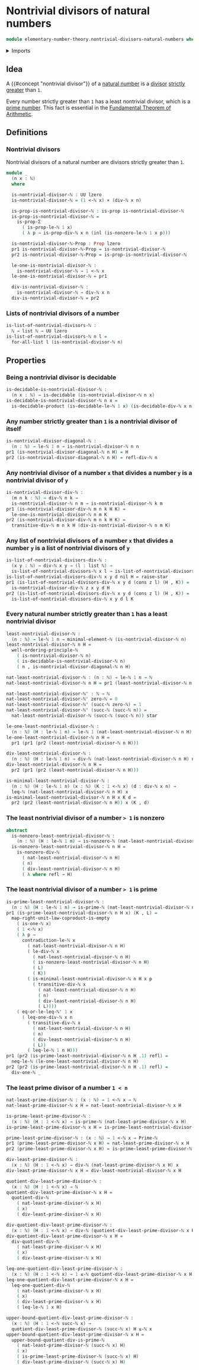 # Nontrivial divisors of natural numbers

```agda
module elementary-number-theory.nontrivial-divisors-natural-numbers where
```

<details><summary>Imports</summary>

```agda
open import elementary-number-theory.divisibility-natural-numbers
open import elementary-number-theory.inequality-natural-numbers
open import elementary-number-theory.natural-numbers
open import elementary-number-theory.prime-numbers
open import elementary-number-theory.strict-inequality-natural-numbers
open import elementary-number-theory.well-ordering-principle-natural-numbers

open import foundation.cartesian-product-types
open import foundation.coproduct-types
open import foundation.decidable-types
open import foundation.dependent-pair-types
open import foundation.identity-types
open import foundation.propositions
open import foundation.type-arithmetic-empty-type
open import foundation.unit-type
open import foundation.universe-levels

open import lists.lists
open import lists.universal-quantification-lists
```

</details>

## Idea

A {{#concept "nontrivial divisor"}} of a
[natural number](elementary-number-theory.natural-numbers.md) is a
[divisor](elementary-number-theory.divisibility-natural-numbers.md)
[strictly greater](elementary-number-theory.strict-inequality-natural-numbers.md)
than `1`.

Every number strictly greater than `1` has a least nontrivial divisor, which is
a [prime number](elementary-number-theory.prime-numbers.md). This fact is
essential in the
[Fundamental Theorem of Arithmetic](elementary-number-theory.fundamental-theorem-of-arithmetic.md).

## Definitions

### Nontrivial divisors

Nontrivial divisors of a natural number are divisors strictly greater than `1`.

```agda
module _
  (n x : ℕ)
  where

  is-nontrivial-divisor-ℕ : UU lzero
  is-nontrivial-divisor-ℕ = (1 <-ℕ x) × (div-ℕ x n)

  is-prop-is-nontrivial-divisor-ℕ : is-prop is-nontrivial-divisor-ℕ
  is-prop-is-nontrivial-divisor-ℕ =
    is-prop-Σ
      ( is-prop-le-ℕ 1 x)
      ( λ p → is-prop-div-ℕ x n (inl (is-nonzero-le-ℕ 1 x p)))

  is-nontrivial-divisor-ℕ-Prop : Prop lzero
  pr1 is-nontrivial-divisor-ℕ-Prop = is-nontrivial-divisor-ℕ
  pr2 is-nontrivial-divisor-ℕ-Prop = is-prop-is-nontrivial-divisor-ℕ

  le-one-is-nontrivial-divisor-ℕ :
    is-nontrivial-divisor-ℕ → 1 <-ℕ x
  le-one-is-nontrivial-divisor-ℕ = pr1

  div-is-nontrivial-divisor-ℕ :
    is-nontrivial-divisor-ℕ → div-ℕ x n
  div-is-nontrivial-divisor-ℕ = pr2
```

### Lists of nontrivial divisors of a number

```agda
is-list-of-nontrivial-divisors-ℕ :
  ℕ → list ℕ → UU lzero
is-list-of-nontrivial-divisors-ℕ n l =
  for-all-list l (is-nontrivial-divisor-ℕ n)
```

## Properties

### Being a nontrivial divisor is decidable

```agda
is-decidable-is-nontrivial-divisor-ℕ :
  (n x : ℕ) → is-decidable (is-nontrivial-divisor-ℕ n x)
is-decidable-is-nontrivial-divisor-ℕ n x =
  is-decidable-product (is-decidable-le-ℕ 1 x) (is-decidable-div-ℕ x n)
```

### Any number strictly greater than `1` is a nontrivial divisor of itself

```agda
is-nontrivial-divisor-diagonal-ℕ :
  (n : ℕ) → le-ℕ 1 n → is-nontrivial-divisor-ℕ n n
pr1 (is-nontrivial-divisor-diagonal-ℕ n H) = H
pr2 (is-nontrivial-divisor-diagonal-ℕ n H) = refl-div-ℕ n
```

### Any nontrivial divisor of a number `x` that divides a number `y` is a nontrivial divisor of `y`

```agda
is-nontrivial-divisor-div-ℕ :
  (m n k : ℕ) → div-ℕ n k →
  is-nontrivial-divisor-ℕ n m → is-nontrivial-divisor-ℕ k m
pr1 (is-nontrivial-divisor-div-ℕ m n k H K) =
  le-one-is-nontrivial-divisor-ℕ n m K
pr2 (is-nontrivial-divisor-div-ℕ m n k H K) =
  transitive-div-ℕ m n k H (div-is-nontrivial-divisor-ℕ n m K)
```

### Any list of nontrivial divisors of a number `x` that divides a number `y` is a list of nontrivial divisors of `y`

```agda
is-list-of-nontrivial-divisors-div-ℕ :
  (x y : ℕ) → div-ℕ x y → (l : list ℕ) →
  is-list-of-nontrivial-divisors-ℕ x l → is-list-of-nontrivial-divisors-ℕ y l
is-list-of-nontrivial-divisors-div-ℕ x y d nil H = raise-star
pr1 (is-list-of-nontrivial-divisors-div-ℕ x y d (cons z l) (H , K)) =
  is-nontrivial-divisor-div-ℕ z x y d H
pr2 (is-list-of-nontrivial-divisors-div-ℕ x y d (cons z l) (H , K)) =
  is-list-of-nontrivial-divisors-div-ℕ x y d l K
```

### Every natural number strictly greater than `1` has a least nontrivial divisor

```agda
least-nontrivial-divisor-ℕ :
  (n : ℕ) → le-ℕ 1 n → minimal-element-ℕ (is-nontrivial-divisor-ℕ n)
least-nontrivial-divisor-ℕ n H =
  well-ordering-principle-ℕ
    ( is-nontrivial-divisor-ℕ n)
    ( is-decidable-is-nontrivial-divisor-ℕ n)
    ( n , is-nontrivial-divisor-diagonal-ℕ n H)

nat-least-nontrivial-divisor-ℕ : (n : ℕ) → le-ℕ 1 n → ℕ
nat-least-nontrivial-divisor-ℕ n H = pr1 (least-nontrivial-divisor-ℕ n H)

nat-least-nontrivial-divisor-ℕ' : ℕ → ℕ
nat-least-nontrivial-divisor-ℕ' zero-ℕ = 0
nat-least-nontrivial-divisor-ℕ' (succ-ℕ zero-ℕ) = 1
nat-least-nontrivial-divisor-ℕ' (succ-ℕ (succ-ℕ n)) =
  nat-least-nontrivial-divisor-ℕ (succ-ℕ (succ-ℕ n)) star

le-one-least-nontrivial-divisor-ℕ :
  (n : ℕ) (H : le-ℕ 1 n) → le-ℕ 1 (nat-least-nontrivial-divisor-ℕ n H)
le-one-least-nontrivial-divisor-ℕ n H =
  pr1 (pr1 (pr2 (least-nontrivial-divisor-ℕ n H)))

div-least-nontrivial-divisor-ℕ :
  (n : ℕ) (H : le-ℕ 1 n) → div-ℕ (nat-least-nontrivial-divisor-ℕ n H) n
div-least-nontrivial-divisor-ℕ n H =
  pr2 (pr1 (pr2 (least-nontrivial-divisor-ℕ n H)))

is-minimal-least-nontrivial-divisor-ℕ :
  (n : ℕ) (H : le-ℕ 1 n) (x : ℕ) (K : 1 <-ℕ x) (d : div-ℕ x n) →
  leq-ℕ (nat-least-nontrivial-divisor-ℕ n H) x
is-minimal-least-nontrivial-divisor-ℕ n H x K d =
  pr2 (pr2 (least-nontrivial-divisor-ℕ n H)) x (K , d)
```

### The least nontrivial divisor of a number `> 1` is nonzero

```agda
abstract
  is-nonzero-least-nontrivial-divisor-ℕ :
    (n : ℕ) (H : le-ℕ 1 n) → is-nonzero-ℕ (nat-least-nontrivial-divisor-ℕ n H)
  is-nonzero-least-nontrivial-divisor-ℕ n H =
    is-nonzero-div-ℕ
      ( nat-least-nontrivial-divisor-ℕ n H)
      ( n)
      ( div-least-nontrivial-divisor-ℕ n H)
      ( λ where refl → H)
```

### The least nontrivial divisor of a number `> 1` is prime

```agda
is-prime-least-nontrivial-divisor-ℕ :
  (n : ℕ) (H : le-ℕ 1 n) → is-prime-ℕ (nat-least-nontrivial-divisor-ℕ n H)
pr1 (is-prime-least-nontrivial-divisor-ℕ n H x) (K , L) =
  map-right-unit-law-coproduct-is-empty
    ( is-one-ℕ x)
    ( 1 <-ℕ x)
    ( λ p →
      contradiction-le-ℕ x
        ( nat-least-nontrivial-divisor-ℕ n H)
        ( le-div-ℕ x
          ( nat-least-nontrivial-divisor-ℕ n H)
          ( is-nonzero-least-nontrivial-divisor-ℕ n H)
          ( L)
          ( K))
        ( is-minimal-least-nontrivial-divisor-ℕ n H x p
          ( transitive-div-ℕ x
            ( nat-least-nontrivial-divisor-ℕ n H)
            ( n)
            ( div-least-nontrivial-divisor-ℕ n H)
            ( L))))
    ( eq-or-le-leq-ℕ' 1 x
      ( leq-one-div-ℕ x n
        ( transitive-div-ℕ x
          ( nat-least-nontrivial-divisor-ℕ n H)
          ( n)
          ( div-least-nontrivial-divisor-ℕ n H)
          ( L))
        ( leq-le-ℕ 1 n H)))
pr1 (pr2 (is-prime-least-nontrivial-divisor-ℕ n H .1) refl) =
  neq-le-ℕ (le-one-least-nontrivial-divisor-ℕ n H)
pr2 (pr2 (is-prime-least-nontrivial-divisor-ℕ n H .1) refl) =
  div-one-ℕ _
```

### The least prime divisor of a number `1 < n`

```agda
nat-least-prime-divisor-ℕ : (x : ℕ) → 1 <-ℕ x → ℕ
nat-least-prime-divisor-ℕ x H = nat-least-nontrivial-divisor-ℕ x H

is-prime-least-prime-divisor-ℕ :
  (x : ℕ) (H : 1 <-ℕ x) → is-prime-ℕ (nat-least-prime-divisor-ℕ x H)
is-prime-least-prime-divisor-ℕ x H = is-prime-least-nontrivial-divisor-ℕ x H

prime-least-prime-divisor-ℕ : (x : ℕ) → 1 <-ℕ x → Prime-ℕ
pr1 (prime-least-prime-divisor-ℕ x H) = nat-least-prime-divisor-ℕ x H
pr2 (prime-least-prime-divisor-ℕ x H) = is-prime-least-prime-divisor-ℕ x H

div-least-prime-divisor-ℕ :
  (x : ℕ) (H : 1 <-ℕ x) → div-ℕ (nat-least-prime-divisor-ℕ x H) x
div-least-prime-divisor-ℕ x H = div-least-nontrivial-divisor-ℕ x H

quotient-div-least-prime-divisor-ℕ :
  (x : ℕ) (H : 1 <-ℕ x) → ℕ
quotient-div-least-prime-divisor-ℕ x H =
  quotient-div-ℕ
    ( nat-least-prime-divisor-ℕ x H)
    ( x)
    ( div-least-prime-divisor-ℕ x H)

div-quotient-div-least-prime-divisor-ℕ :
  (x : ℕ) (H : 1 <-ℕ x) → div-ℕ (quotient-div-least-prime-divisor-ℕ x H) x
div-quotient-div-least-prime-divisor-ℕ x H =
  div-quotient-div-ℕ
    ( nat-least-prime-divisor-ℕ x H)
    ( x)
    ( div-least-prime-divisor-ℕ x H)

leq-one-quotient-div-least-prime-divisor-ℕ :
  (x : ℕ) (H : 1 <-ℕ x) → 1 ≤-ℕ quotient-div-least-prime-divisor-ℕ x H
leq-one-quotient-div-least-prime-divisor-ℕ x H =
  leq-one-quotient-div-ℕ
    ( nat-least-prime-divisor-ℕ x H)
    ( x)
    ( div-least-prime-divisor-ℕ x H)
    ( leq-le-ℕ 1 x H)

upper-bound-quotient-div-least-prime-divisor-ℕ :
  (x : ℕ) (H : 1 <-ℕ succ-ℕ x) →
  quotient-div-least-prime-divisor-ℕ (succ-ℕ x) H ≤-ℕ x
upper-bound-quotient-div-least-prime-divisor-ℕ x H =
  upper-bound-quotient-div-is-prime-ℕ
    ( nat-least-prime-divisor-ℕ (succ-ℕ x) H)
    ( x)
    ( is-prime-least-prime-divisor-ℕ (succ-ℕ x) H)
    ( div-least-prime-divisor-ℕ (succ-ℕ x) H)
```
